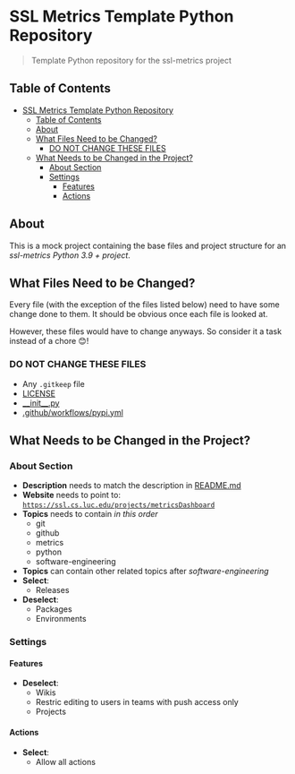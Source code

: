 # SSL Metrics Template Python Repository

> Template Python repository for the ssl-metrics project

## Table of Contents

- [SSL Metrics Template Python Repository](#ssl-metrics-template-python-repository)
  - [Table of Contents](#table-of-contents)
  - [About](#about)
  - [What Files Need to be Changed?](#what-files-need-to-be-changed)
    - [DO NOT CHANGE THESE FILES](#do-not-change-these-files)
  - [What Needs to be Changed in the Project?](#what-needs-to-be-changed-in-the-project)
    - [About Section](#about-section)
    - [Settings](#settings)
      - [Features](#features)
      - [Actions](#actions)

## About

This is a mock project containing the base files and project structure for an *ssl-metrics Python 3.9 + project*.

## What Files Need to be Changed?

Every file (with the exception of the files listed below) need to have some change done to them. It should be obvious once each file is looked at.

However, these files would have to change anyways. So consider it a task instead of a chore 😊!

### DO NOT CHANGE THESE FILES

- Any `.gitkeep` file
- [LICENSE](LICENSE)
- [\_\_init__.py](ssl_metrics_MODULE_NAME/__init__.py)
- [.github/workflows/pypi.yml](.github/workflows/pypi.yml)

## What Needs to be Changed in the Project?

### About Section

- **Description** needs to match the description in [README.md](README.md)
- **Website** needs to point to: [`https://ssl.cs.luc.edu/projects/metricsDashboard`](https://ssl.cs.luc.edu/projects/metricsDashboard)
- **Topics** needs to contain *in this order*
  - git
  - github
  - metrics
  - python
  - software-engineering
- **Topics** can contain other related topics after *software-engineering*
- **Select**:
  - Releases
- **Deselect**:
  - Packages
  - Environments

### Settings

#### Features

- **Deselect**:
  - Wikis
  - Restric editing to users in teams with push access only
  - Projects

#### Actions

- **Select**:
  - Allow all actions
